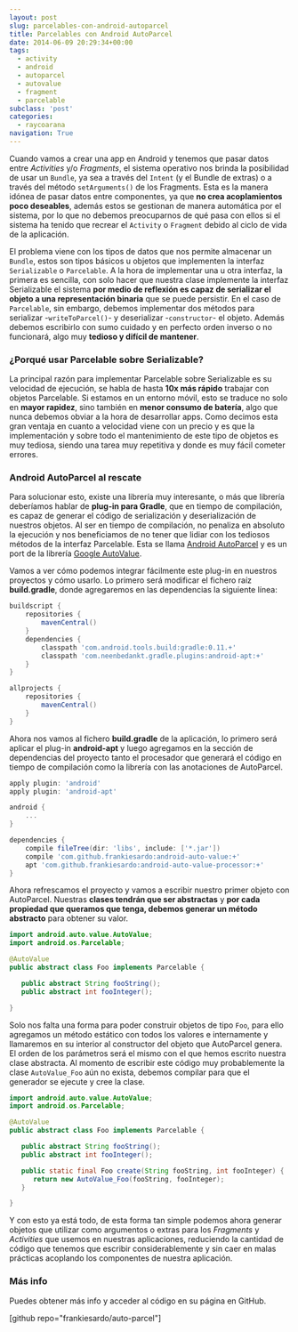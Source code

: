 ```yaml
---
layout: post
slug: parcelables-con-android-autoparcel
title: Parcelables con Android AutoParcel
date: 2014-06-09 20:29:34+00:00
tags:
  - activity
  - android
  - autoparcel
  - autovalue
  - fragment
  - parcelable
subclass: 'post'
categories:
  - raycoarana
navigation: True
---
```


Cuando vamos a crear una app en Android y tenemos que pasar datos entre *Activities* y/o *Fragments*, el sistema operativo nos brinda la posibilidad de usar un `Bundle`, ya sea a través del `Intent` (y el Bundle de extras) o a través del método `setArguments()` de los Fragments. Esta es la manera idónea de pasar datos entre componentes, ya que **no crea acoplamientos poco deseables**, además estos se gestionan de manera automática por el sistema, por lo que no debemos preocuparnos de qué pasa con ellos si el sistema ha tenido que recrear el `Activity` o `Fragment` debido al ciclo de vida de la aplicación.

El problema viene con los tipos de datos que nos permite almacenar un `Bundle`, estos son tipos básicos u objetos que implementen la interfaz `Serializable` o `Parcelable`. A la hora de implementar una u otra interfaz, la primera es sencilla, con solo hacer que nuestra clase implemente la interfaz Serializable el sistema **por medio de reflexión es capaz de serializar el objeto a una representación binaria** que se puede persistir. En el caso de `Parcelable`, sin embargo, debemos implementar dos métodos para serializar -`writeToParcel()`- y deserializar -`constructor`- el objeto. Además debemos escribirlo con sumo cuidado y en perfecto orden inverso o no funcionará, algo muy **tedioso y difícil de mantener**.

<!--more-->

### ¿Porqué usar Parcelable sobre Serializable?

La principal razón para implementar Parcelable sobre Serializable es su velocidad de ejecución, se habla de hasta **10x más rápido** trabajar con objetos Parcelable. Si estamos en un entorno móvil, esto se traduce no solo en **mayor rapidez**, sino también en **menor consumo de batería**, algo que nunca debemos obviar a la hora de desarrollar apps.
Como decimos esta gran ventaja en cuanto a velocidad viene con un precio y es que la implementación y sobre todo el mantenimiento de este tipo de objetos es muy tediosa, siendo una tarea muy repetitiva y donde es muy fácil cometer errores.

### Android AutoParcel al rescate

Para solucionar esto, existe una librería muy interesante, o más que librería deberíamos hablar de **plug-in para Gradle**, que en tiempo de compilación, es capaz de generar el código de serialización y deserialización de nuestros objetos. Al ser en tiempo de compilación, no penaliza en absoluto la ejecución y nos beneficiamos de no tener que lidiar con los tediosos métodos de la interfaz Parcelable. Esta se llama [Android AutoParcel](https://github.com/frankiesardo/auto-parcel) y es un port de la librería [Google AutoValue](https://github.com/google/auto/tree/master/value).

Vamos a ver cómo podemos integrar fácilmente este plug-in en nuestros proyectos y cómo usarlo. Lo primero será modificar el fichero raíz **build.gradle**, donde agregaremos en las dependencias la siguiente línea:

```groovy
buildscript {
    repositories {
        mavenCentral()
    }
    dependencies {
        classpath 'com.android.tools.build:gradle:0.11.+'
        classpath 'com.neenbedankt.gradle.plugins:android-apt:+'
    }
}

allprojects {
    repositories {
        mavenCentral()
    }
}
```

Ahora nos vamos al fichero **build.gradle** de la aplicación, lo primero será aplicar el plug-in **android-apt** y luego agregamos en la sección de dependencias del proyecto tanto el procesador que generará el código en tiempo de compilación como la librería con las anotaciones de AutoParcel.

```groovy
apply plugin: 'android'
apply plugin: 'android-apt'

android {
    ...
}

dependencies {
    compile fileTree(dir: 'libs', include: ['*.jar'])
    compile 'com.github.frankiesardo:android-auto-value:+'
    apt 'com.github.frankiesardo:android-auto-value-processor:+'
}
```

Ahora refrescamos el proyecto y vamos a escribir nuestro primer objeto con AutoParcel. Nuestras **clases tendrán que ser abstractas** y **por cada propiedad que queramos que tenga, debemos generar un método abstracto** para obtener su valor.

```java
import android.auto.value.AutoValue;
import android.os.Parcelable;

@AutoValue
public abstract class Foo implements Parcelable {

   public abstract String fooString();
   public abstract int fooInteger();

}
```

Solo nos falta una forma para poder construir objetos de tipo `Foo`, para ello agregamos un método estático con todos los valores e internamente y llamaremos en su interior al constructor del objeto que AutoParcel genera. El orden de los parámetros será el mismo con el que hemos escrito nuestra clase abstracta. Al momento de escribir este código muy probablemente la clase `AutoValue_Foo` aún no exista, debemos compilar para que el generador se ejecute y cree la clase.

```java
import android.auto.value.AutoValue;
import android.os.Parcelable;

@AutoValue
public abstract class Foo implements Parcelable {

   public abstract String fooString();
   public abstract int fooInteger();

   public static final Foo create(String fooString, int fooInteger) {
      return new AutoValue_Foo(fooString, fooInteger);
   }

}
```

Y con esto ya está todo, de esta forma tan simple podemos ahora generar objetos que utilizar como argumentos o extras para los _Fragments_ y _Activities_ que usemos en nuestras aplicaciones, reduciendo la cantidad de código que tenemos que escribir considerablemente y sin caer en malas prácticas acoplando los componentes de nuestra aplicación.

### Más info

Puedes obtener más info y acceder al código en su página en GitHub.

[github repo="frankiesardo/auto-parcel"]
